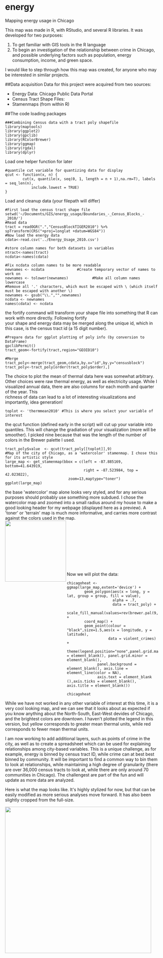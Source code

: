 # energy
Mapping energy usage in Chicago

This map was made in R, with RStudio, and several R libraries. It was developed for two purposes:

1. To get familiar with GIS tools in the R language
2. To begin an investigation of the relationship between crime in Chicago, and possible underlying factors such as population, energy consumption, income, and green space.

I would like to step through how this map was created, for anyone who may be interested in similar projects.

##Data acquisition
Data for this project were acquired from two sources:
- Energy Data: Chicago Public Data Portal
- Census Tract Shape Files: 
- Stamenmaps (from within R)

##The code
loading packages
```
###Combining Census data with a tract poly shapefile
library(maptools)
library(ggplot2)
library(gpclib)
library(RColorBrewer)
library(ggmap)
library(rgdal)
library(dplyr)
```
Load one helper function for later
```
#quantile cut variable for quantizing data for display
qcut <- function(x, n) {
        cut(x, quantile(x, seq(0, 1, length = n + 1),na.rm=T), labels = seq_len(n),
            include.lowest = TRUE)
}
```
Load and cleanup data (your filepath will differ)
```
#First load the census tract shape file
setwd('~/Documents/GIS/energy_usage/Boundaries_-_Census_Blocks_-_2010/')
#Read data
tract = readOGR(".","CensusBlockTIGER2010") %>% spTransform(CRS("+proj=longlat +datum=WGS84"))
#Now load the energy data
cdata<-read.csv('../Energy_Usage_2010.csv')

#store column names for both datasets in variables
ntract<-names(tract)
ncdata<-names(cdata) 

#Fix ncdata column names to be more readable
newnames <- ncdata               #Create temporary vector of names to work on
newnames <- tolower(newnames)           #Make all column names lowercase
#Remove all '.' characters, which must be escaped with \ (which itself must be escaped with another \)
newnames <- gsub("\\.","",newnames)     
ncdata <- newnames  
names(cdata) <- ncdata
```
the fortify command will transform your shape file into something that R can work with more directly. Following fortify  
your shape and energy data may be merged along the unique id, which in this case, is the census tract id (a 15 digit number).
```
#Prepare data for ggplot plotting of poly info (by conversion to DataFrame)
gpclibPermit()
tract_geom<-fortify(tract,region="GEOID10")

#Merge
tract_poly<-merge(tract_geom,cdata,by.x="id",by.y="censusblock")
tract_poly<-tract_poly[order(tract_poly$order),]
```
The choice to plot the mean of thermal data here was somewhat arbitrary. Other choices were raw thermal energy, as well
as electricity usage. While I visualized annual data, there are also columns for each month and quarter of the year. This  
richness of data can lead to a lot of interesting visualizations and importantly, idea generation!
```
toplot <- 'thermmean2010' #This is where you select your variable of interest
```
the qcut function (defined early in the script) will cut up your variable into quantiles. This will change the
gradiation of your visualization (more will be smoother). I picked nine because that was the length of the number of colors 
in the Brewer palette I used.
```
tract_poly$value  <- qcut(tract_poly[[toplot]],9) 
#Map of the city of Chicago, as a 'watercolor' stamenmap. I chose this for its artistic style
large_map <- get_stamenmap(bbox = c(left = -87.885169, bottom=41.643919,
                                    right = -87.523984, top = 42.023022),
                             zoom=13,maptype="toner")
ggplot(large_map)
```
the base 'watercolor' map alone looks very styled, and for any serious purposes should probably use something more subdued. I chose the watercolor map and zoomed into a small radius around my house to make a good looking header for my webpage (displayed here as a preview). A 'toner' or 'terrain' map is much more informative, and carries more contrast against the colors used in the map.
<br>
<a href="url"><img src="http://home.uchicago.edu/~pbwilliams/images/upperhyde.png" align="left" height="200" ></a><br>
<br>
<br>
<br>
<br>
<br>
<br>
<br>
<br>

Now we will plot the data:
```
chicagoheat <- ggmap(large_map,extent='device') +
        geom_polygon(aes(x = long, y = lat, group = group, fill = value),
                     alpha = .7,
                     data = tract_poly) +
        scale_fill_manual(values=rev(brewer.pal(9,"YlOrRd"))) +
        coord_map() +
        geom_point(colour = "black",size=1.5,aes(x = longitude, y = latitude),
                   data = violent_crimes) +
        theme(legend.position="none",panel.grid.major = element_blank(), panel.grid.minor = element_blank(),
              panel.background = element_blank(), axis.line = element_line(color = NA),
              axis.text = element_blank (),axis.ticks = element_blank(), axis.title = element_blank())

chicagoheat
```
While we have not worked in any other variable of interest at this time, it is a very cool looking map, and we can see that it looks about as expected if you know anything about the North-South, East-West devides of Chicago, and the brightest colors are downtown. I haven't plotted the legend in this version, but yellow corresponds to greater mean thermal units, while red corresponds to fewer mean thermal units. 

I am now working to add additional layers, such as points of crime in the city, as well as to create a spreadsheet which can be used for explaining relationships among city-based variables. This is a unique challenge, as for example, energy is binned by census tract ID, while crime can at best best binned by community. It will be important to find a common way to bin them to look at relationships, while maintaining a high degree of granularity (there are over 36,000 census tracts to look at, while there are only around 70 communities in Chicago). The challengest are part of the fun and will update as more data are analyzed.

Here is what the map looks like. It's highly stylized for now, but that can be easily modified as more serious analyses move forward. It has also been slightly cropped from the full-size.

<a href="url"><img src="http://home.uchicago.edu/~pbwilliams/images/chicagoheat.png" align="left" height="480" ></a>



